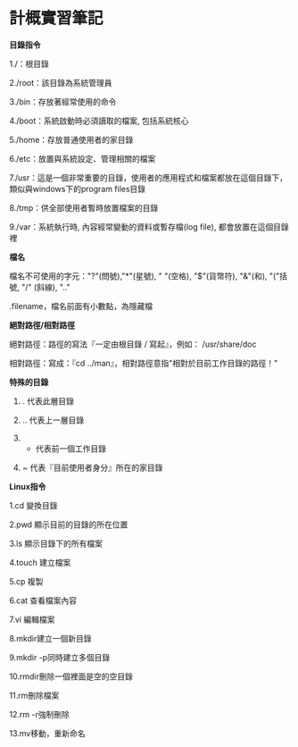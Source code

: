 # 計概實習筆記

**目錄指令**

1./：根目錄

2./root：該目錄為系統管理員

3./bin：存放著經常使用的命令

4./boot：系統啟動時必須讀取的檔案, 包括系統核心

5./home：存放普通使用者的家目錄

6./etc：放置與系統設定、管理相關的檔案

7./usr：這是一個非常重要的目錄，使用者的應用程式和檔案都放在這個目錄下，類似與windows下的program files目錄

8./tmp：供全部使用者暫時放置檔案的目錄

9./var：系統執行時, 內容經常變動的資料或暫存檔(log file), 都會放置在這個目錄裡

**檔名**

檔名不可使用的字元："?"(問號),"\*"(星號), " "(空格), "$"(貨幣符), "&"(和), "("括號, "/" (斜線), ".."

.filename，檔名前面有小數點，為隱藏檔

**絕對路徑/相對路徑**

絕對路徑：路徑的寫法『一定由根目錄 / 寫起』，例如： /usr/share/doc 

相對路徑：寫成：『cd ../man』，相對路徑意指"相對於目前工作目錄的路徑！"

**特殊的目錄**

1. .  代表此層目錄

2. .. 代表上一層目錄

3. -  代表前一個工作目錄

4. ~  代表『目前使用者身分』所在的家目錄

**Linux指令**

1.cd    變換目錄

2.pwd   顯示目前的目錄的所在位置

3.ls    顯示目錄下的所有檔案

4.touch 建立檔案

5.cp    複製

6.cat   查看檔案內容

7.vi    編輯檔案

8.mkdir建立一個新目錄

9.mkdir -p同時建立多個目錄

10.rmdir刪除一個裡面是空的空目錄

11.rm刪除檔案

12.rm -r強制刪除

13.mv移動，重新命名


